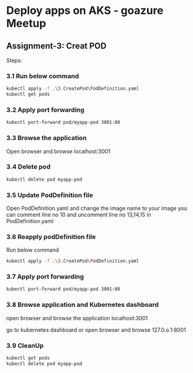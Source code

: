 # Deploy apps on AKS - goazure Meetup

## Assignment-3: Creat POD

Steps:

### 3.1  Run below command

```sh
kubectl apply -f .\3.CreatePod\PodDefinition.yaml
kubectl get pods
```

### 3.2 Apply port forwarding

```sh
kubectl port-forward pod/myapp-pod 3001:80
```

### 3.3 Browse the application
 
Open browser and browse localhost:3001

### 3.4 Delete pod

```sh
kubectl delete pod myapp-pod
```

### 3.5 Update PodDefinition file

Open PodDefinition.yaml and change the image name to your image
you can comment line no 10 and uncomment line no 13,14,15 in PodDefinition.yaml

### 3.6 Reapply podDefinition file

Run below command

```sh
kubectl apply -f .\3.CreatePod\PodDefinition.yaml
```

### 3.7 Apply port forwarding

```sh
kubectl port-forward pod/myapp-pod 3001:80
```

### 3.8 Browse application and Kubernetes dashboard

open browser and browse the application localhost:3001

go to kubernetes dashboard or open browser and browse 127.0.o.1:8001

### 3.9 CleanUp

```sh
kubectl get pods
kubectl delete pod myapp-pod
```
